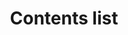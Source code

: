 ---
layout: component-documentation
sectionKey: Components
eleventyNavigation:
  parent: Components
title: Contents list
description: 
  The contents list provides a list of links when content is long and needs to be broken up to help users navigate it. It is commonly used to lists a page’s contents with links pointing to headings within the document, but can also be used for a list of links to other pages.
  
whenToUse:
  The contents list component is currently only used by specialist documents.

accessibilty:
  "The component must be a landmark with a navigation role.

  The contents list must:

  - inform the user how many items are in the list
  
  - convey the content structure
  
  - indicate the current page when contents span different pages, and not link to itself
  
  - include an aria-label to contextualise the list
  
  - ensure dashes before each list item are hidden from screen readers


  Links with formatted numbers must separate the number and text with a space for correct screen reader pronunciation. This changes pronunciation from “1 dot Item” to “1 Item”.


  Links in the component must:

  - accept focus
  
  - be focusable with a keyboard
  
  - be usable with a keyboard
  
  - indicate when they have focus
  
  - change in appearance when touched (in the touch-down state)
  
  - change in appearance when hovered
  
  - be usable with touch
  
  - be usable with voice commands
  
  - have visible text
  
  - have meaningful text
  

  Considerations and criteria taken from the [component Guide](https://components.publishing.service.gov.uk/component-guide/contents_list#accessibility-acceptance-criteria)"

howItWorksSummary:
  "This components helps users:

  - navigate complex documents that span multiple pages

  - get to a relevant section in a long piece of content
  
  - make sense of what’s in a piece of content
  

  The contents list has options for dashes or numbering abd supports nesting contents one level deep. When nesting the top level list items display in bold.


  It depends on the content type it shows on, but usually this component is rendered based on a publisher-provided list of parts in a document."

variations:
  0:
    title: Underline links
    description: 
      More info can be found in the [component guide](https://components.publishing.service.gov.uk/component-guide/contents_list/underline_links).
  1:
      title: Long text
      description: 
        More info can be found in the [component guide](https://components.publishing.service.gov.uk/component-guide/contents_list/long_text).
        
  2:
      title: Active content link
      description: 
        More info can be found in the [component guide](https://components.publishing.service.gov.uk/component-guide/contents_list/active_content_link).
        
  3:
      title: Nested contents lists
      description: 
        More info can be found in the [component guide](https://components.publishing.service.gov.uk/component-guide/contents_list/nested_contents_lists).
        
  4:
      title: Formats numbers
      description: 
        More info can be found in the [component guide](https://components.publishing.service.gov.uk/component-guide/contents_list/formats_numbers).
        
  5:
      title: Formats complex numbers
      description: 
        More info can be found in the [component guide](https://components.publishing.service.gov.uk/component-guide/contents_list/formats_complex_numbers).
        
  6:
      title: Nested with formatted numbers
      description: 
        More info can be found in the [component guide](https://components.publishing.service.gov.uk/component-guide/contents_list/nested_with_formatted_numbers).
        
  7:
      title: Right to left
      description: 
        More info can be found in the [component guide](https://components.publishing.service.gov.uk/component-guide/contents_list/right_to_left).
        
  8:
      title: Right to left with formatted numbers
      description: 
        More info can be found in the [component guide](https://components.publishing.service.gov.uk/component-guide/contents_list/right_to_left_with_formatted_numbers).
        
  9:
      title: Right to left with nested contents lists
      description: 
        More info can be found in the [component guide](https://components.publishing.service.gov.uk/component-guide/contents_list/right_to_left_with_nested_contents_lists).
  10:
      title: With branding
      description: 
        More info can be found in the [component guide](https://components.publishing.service.gov.uk/component-guide/contents_list/with_branding).
  11:
      title: Without ga4 tracking
      description: 
        More info can be found in the [component guide](https://components.publishing.service.gov.uk/component-guide/contents_list/without_ga4_tracking).
insights:
  0:
    title: Content Audit Discovery – Component recommendations 
    link: https://docs.google.com/document/d/1Gb3P2lQVGjdfhBnz19FDX4coWTpbKGIpZABNnQ7iLl0/edit#heading=h.llzp42bd0b76
    description: This document sets out to group and record design elements that can be made consistent across GOV.UK.
    date: August 2022
  1:
    title: Navigational behaviours – Chapter scanning and hopping – GOV.UK Explore – Research Round 5 
    link: https://docs.google.com/presentation/d/1wsiH0OJPyS9DtxvUXri-tNkqFhU6N00xjdsWSAHK2Fw/edit#slide=id.g1006224b8f4_0_85
    description: Project debrief that provides project context and opportunities for improvements
    date: November 2022
designLibraries:
  0:
    title: GOV.UK Component guide
    link: https://components.publishing.service.gov.uk/component-guide/contents_list
---
